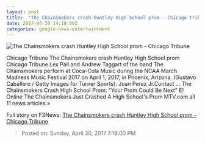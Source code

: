 ```yaml
---
layout: post
title:  "The Chainsmokers crash Huntley High School prom - Chicago Tribune"
date: 2017-04-30 14:19:00Z
categories: google-news-entertaintment
---
```


![The Chainsmokers crash Huntley High School prom - Chicago Tribune](http://www.trbimg.com/img-5905f6dd/turbine/ct-chainsmokers-crash-huntley-prom-20170430)

Chicago Tribune The Chainsmokers crash Huntley High School prom Chicago Tribune Lex Pall and Andrew Taggart of the band The Chainsmokers perform at Coca-Cola Music during the NCAA March Madness Music Festival 2017 on April 1, 2017, in Phoenix, Arizona. (Gustavo Caballero / Getty Images for Turner Sports). Juan Perez Jr.Contact ... The Chainsmokers Crash High School Prom: "Your Prom Could Be Next" E! Online The Chainsmokers Just Crashed A High School's Prom MTV.com all 11 news articles »


Full story on F3News: [The Chainsmokers crash Huntley High School prom - Chicago Tribune](http://www.f3nws.com/n/HgS2xG)

> Posted on: Sunday, April 30, 2017 7:19:00 PM
